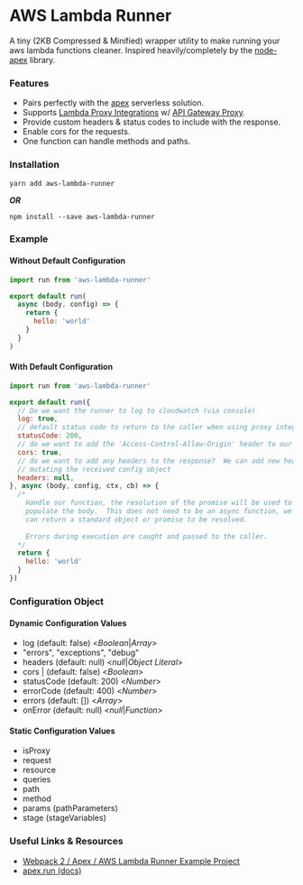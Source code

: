 # AWS Lambda Runner

A tiny (2KB Compressed & Minified) wrapper utility to make running your
aws lambda functions cleaner.  Inspired heavily/completely by the [node-apex](https://github.com/apex/node-apex) 
library.  

### Features

 - Pairs perfectly with the [apex](https://github.com/apex/apex) serverless solution.
 - Supports [Lambda Proxy Integrations](http://docs.aws.amazon.com/apigateway/latest/developerguide/api-gateway-create-api-as-simple-proxy-for-lambda.html) w/ [API Gateway Proxy](http://docs.aws.amazon.com/apigateway/latest/developerguide/api-gateway-set-up-simple-proxy.html#api-gateway-simple-proxy-for-lambda-input-format).
 - Provide custom headers & status codes to include with the response.
 - Enable cors for the requests.
 - One function can handle methods and paths.

### Installation

```
yarn add aws-lambda-runner
```

***OR***

```
npm install --save aws-lambda-runner
```

### Example

#### Without Default Configuration

```js
import run from 'aws-lambda-runner'

export default run(
  async (body, config) => {
    return {
      hello: 'world'
    }
  }
)
```

#### With Default Configuration

```js
import run from 'aws-lambda-runner'

export default run({
  // Do we want the runner to log to cloudwatch (via console)
  log: true,
  // default status code to return to the caller when using proxy integration.
  statusCode: 200,
  // do we want to add the 'Access-Control-Allow-Origin' header to our response?
  cors: true,
  // do we want to add any headers to the response?  We can add new headers by
  // mutating the received config object
  headers: null,
}, async (body, config, ctx, cb) => {
  /*
    Handle our function, the resolution of the promise will be used to 
    populate the body.  This does not need to be an async function, we 
    can return a standard object or promise to be resolved.  
    
    Errors during execution are caught and passed to the caller.
  */
  return {
    hello: 'world'
  }
})
```

### Configuration Object

#### Dynamic Configuration Values 

 - log (default: false) <_Boolean_|_Array_>
  - "errors", "exceptions", "debug"
 - headers (default: null) <_null_|_Object Literal_>
 - cors | (default: false) <_Boolean_>
 - statusCode (default: 200) <_Number_>
 - errorCode (default: 400) <_Number_>
 - errors (default: []) <_Array_>
 - onError (default: null) <_null_|_Function_>

#### Static Configuration Values

 - isProxy
 - request
 - resource
 - queries
 - path
 - method
 - params (pathParameters)
 - stage (stageVariables)

### Useful Links & Resources

 - [Webpack 2 / Apex / AWS Lambda Runner Example Project](https://github.com/Dash-OS/aws-lambda-runner-example)
 - [apex.run (docs)](http://apex.run/)